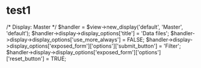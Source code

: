 # test1

/* Display: Master */
$handler = $view->new_display('default', 'Master', 'default');
$handler->display->display_options['title'] = 'Data files';
$handler->display->display_options['use_more_always'] = FALSE;
$handler->display->display_options['exposed_form']['options']['submit_button'] = 'Filter';
$handler->display->display_options['exposed_form']['options']['reset_button'] = TRUE;
